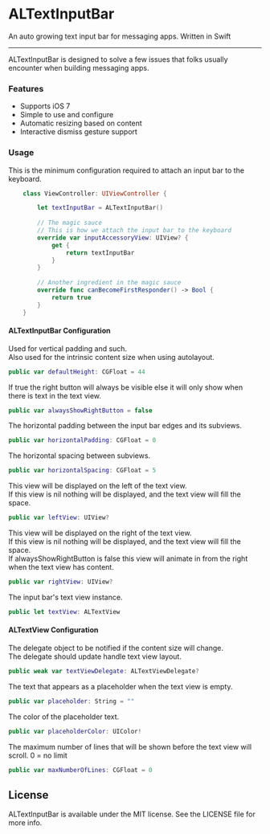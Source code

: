 # ALTextInputBar
An auto growing text input bar for messaging apps. Written in Swift

---

ALTextInputBar is designed to solve a few issues that folks usually encounter when building messaging apps.

### Features
- Supports iOS 7
- Simple to use and configure
- Automatic resizing based on content
- Interactive dismiss gesture support

### Usage

This is the minimum configuration required to attach an input bar to the keyboard.
```swift
    class ViewController: UIViewController {

        let textInputBar = ALTextInputBar()
        
        // The magic sauce
        // This is how we attach the input bar to the keyboard
        override var inputAccessoryView: UIView? {
            get {
                return textInputBar
            }
        }
        
        // Another ingredient in the magic sauce
        override func canBecomeFirstResponder() -> Bool {
            return true
        }
    }
```
#### ALTextInputBar Configuration

Used for vertical padding and such.  
Also used for the intrinsic content size when using autolayout.
```swift
public var defaultHeight: CGFloat = 44
```
If true the right button will always be visible else it will only show when there is text in the text view.
```swift
public var alwaysShowRightButton = false
```
The horizontal padding between the input bar edges and its subviews.
```swift
public var horizontalPadding: CGFloat = 0
```
The horizontal spacing between subviews.
```swift
public var horizontalSpacing: CGFloat = 5
```
This view will be displayed on the left of the text view.  
If this view is nil nothing will be displayed, and the text view will fill the space.
```swift
public var leftView: UIView?
```
This view will be displayed on the right of the text view.  
If this view is nil nothing will be displayed, and the text view will fill the space.  
If alwaysShowRightButton is false this view will animate in from the right when the text view has content.
```swift
public var rightView: UIView?
```
The input bar's text view instance.
```swift
public let textView: ALTextView
```

#### ALTextView Configuration

The delegate object to be notified if the content size will change.   
The delegate should update handle text view layout.
```swift
public weak var textViewDelegate: ALTextViewDelegate?
```
The text that appears as a placeholder when the text view is empty.
```swift
public var placeholder: String = ""
```
The color of the placeholder text.
```swift
public var placeholderColor: UIColor!
```
The maximum number of lines that will be shown before the text view will scroll. 0 = no limit
```swift
public var maxNumberOfLines: CGFloat = 0
```
## License
ALTextInputBar is available under the MIT license. See the LICENSE file for more info.


